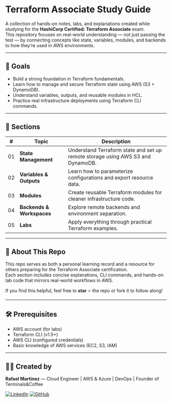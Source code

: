 # Terraform Associate Study Guide

A collection of hands-on notes, labs, and explanations created while studying for the **HashiCorp Certified: Terraform Associate** exam.  
This repository focuses on real-world understanding — not just passing the test — by connecting concepts like state, variables, modules, and backends to how they’re used in AWS environments.

---

## 🎯 Goals
- Build a strong foundation in Terraform fundamentals.
- Learn how to manage and secure Terraform state using AWS (S3 + DynamoDB).
- Understand variables, outputs, and reusable modules in HCL.
- Practice real infrastructure deployments using Terraform CLI commands.

---

## 📘 Sections

| # | Topic | Description |
|---|--------|--------------|
| 01 | **State Management** | Understand Terraform state and set up remote storage using AWS S3 and DynamoDB. |
| 02 | **Variables & Outputs** | Learn how to parameterize configurations and export resource data. |
| 03 | **Modules** | Create reusable Terraform modules for cleaner infrastructure code. |
| 04 | **Backends & Workspaces** | Explore remote backends and environment separation. |
| 05 | **Labs** | Apply everything through practical Terraform examples. |

---

## 🧠 About This Repo
This repo serves as both a personal learning record and a resource for others preparing for the Terraform Associate certification.  
Each section includes concise explanations, CLI commands, and hands-on lab code that mirrors real-world workflows in AWS.

If you find this helpful, feel free to **star** ⭐ the repo or fork it to follow along!

---

## 🛠️ Prerequisites
- AWS account (for labs)
- Terraform CLI (v1.5+)
- AWS CLI (configured credentials)
- Basic knowledge of AWS services (EC2, S3, IAM)

---

## 👨‍💻 Created by
**Rafael Martinez** — Cloud Engineer | AWS & Azure | DevOps | Founder of Terminals&Coffee   

[![LinkedIn](https://img.shields.io/badge/LinkedIn-Connect-blue?logo=linkedin)](https://www.linkedin.com/in/rgmartinez-cloud/)
[![GitHub](https://img.shields.io/badge/GitHub-TerminalsandCoffee-black?logo=github)](https://github.com/TerminalsandCoffee)

